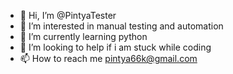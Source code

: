 - 👋 Hi, I’m @PintyaTester
- 👀 I’m interested in manual testing and automation 
- 🌱 I’m currently learning python
- 💞️ I’m looking to help if i am stuck while coding
- 📫 How to reach me pintya66k@gmail.com

<!---
PintyaTester/PintyaTester is a ✨ special ✨ repository because its `README.md` (this file) appears on your GitHub profile.
You can click the Preview link to take a look at your changes.
--->

